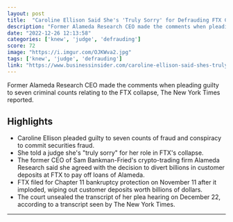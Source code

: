 ```yaml
---
layout: post
title:  "Caroline Ellison Said She's 'Truly Sorry' for Defrauding FTX Customers"
description: "Former Alameda Research CEO made the comments when pleading guilty to seven criminal counts relating to the FTX collapse, The New York Times reported."
date: "2022-12-26 12:13:58"
categories: ['knew', 'judge', 'defrauding']
score: 72
image: "https://i.imgur.com/OJKWva2.jpg"
tags: ['knew', 'judge', 'defrauding']
link: "https://www.businessinsider.com/caroline-ellison-said-shes-truly-sorry-for-defrauding-ftx-customers-2022-12"
---
```


Former Alameda Research CEO made the comments when pleading guilty to seven criminal counts relating to the FTX collapse, The New York Times reported.

## Highlights

- Caroline Ellison pleaded guilty to seven counts of fraud and conspiracy to commit securities fraud.
- She told a judge she's "truly sorry" for her role in FTX's collapse.
- The former CEO of Sam Bankman-Fried's crypto-trading firm Alameda Research said she agreed with the decision to divert billions in customer deposits at FTX to pay off loans of Alameda.
- FTX filed for Chapter 11 bankruptcy protection on November 11 after it imploded, wiping out customer deposits worth billions of dollars.
- The court unsealed the transcript of her plea hearing on December 22, according to a transcript seen by The New York Times.

---
